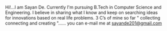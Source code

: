 Hi!...I am Sayan De.
 Currently I'm pursuing B.Tech in Computer Science and Engineering.
I believe in sharing what I know and keep on searching ideas for innovations based on real life problems. 3 C’s of mine so far " collecting connecting and creating "......
you can e-mail me at sayande201@gmail.com
